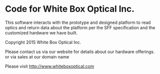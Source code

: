 # Code for White Box Optical Inc. #

 This software interacts with the prototype and designed platform to
 read optics and return data about the platform per the SFF specification
 and the customized hardware we have built.

 Copyright 2015 White Box Optical Inc.

 Please contact us via our website for details about our hardware offerings.
 or via sales at our domain name

 Please visit http://www.whiteboxoptical.com


